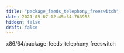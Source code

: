 ```yaml
---
title: "package_feeds_telephony_freeswitch"
date: 2021-05-07 12:45:54.763958
hidden: false
draft: false
---
```


x86/64/package_feeds_telephony_freeswitch

